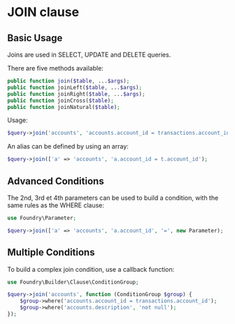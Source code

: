 # JOIN clause

## Basic Usage

Joins are used in SELECT, UPDATE and DELETE queries.

There are five methods available:

```php
public function join($table, ...$args);
public function joinLeft($table, ...$args);
public function joinRight($table, ...$args);
public function joinCross($table);
public function joinNatural($table);
```

Usage:

```php
$query->join('accounts', 'accounts.account_id = transactions.account_id');
```

An alias can be defined by using an array:

```php
$query->join(['a' => 'accounts', 'a.account_id = t.account_id');
```

## Advanced Conditions

The 2nd, 3rd et 4th parameters can be used to build a condition, with the same rules as the WHERE clause:

```php
use Foundry\Parameter;

$query->join(['a' => 'accounts', 'a.account_id', '=', new Parameter);
```

## Multiple Conditions

To build a complex join condition, use a callback function:

```php
use Foundry\Builder\Clause\ConditionGroup;

$query->join('accounts', function (ConditionGroup $group) {
    $group->where('accounts.account_id = transactions.account_id');
    $group->where('accounts.description', 'not null');
});
```
